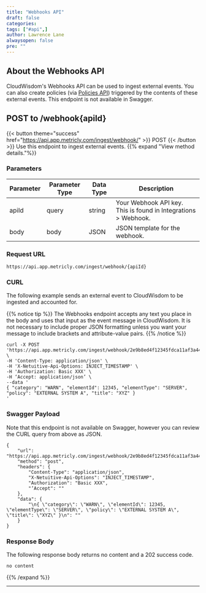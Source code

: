 ```yaml
---
title: "Webhooks API"
draft: false
categories:
tags: ["#api",]
author: Lawrence Lane
alwaysopen: false
pre: ""
---
```



## About the Webhooks API

CloudWisdom's Webhooks API can be used to ingest external events. You can also create policies (via [Policies API](/api/api-policies)) triggered by the contents of these external events. This endpoint is not available in Swagger.

## POST to /webhook{apiId}
{{< button theme="success" href="https://api.app.metricly.com/ingest/webhook/" >}} POST {{< /button >}} Use this endpoint to ingest external events.
{{% expand "View method details."%}}

### Parameters

| Parameter | Parameter Type | Data Type | Description |
|-------------|----------------|-----------|----------------------|
| apiId | query | string | Your Webhook API key. This is found in Integrations > Webhook. |
| body | body  | JSON  | JSON template for the webhook.  |

### Request URL

 `https://api.app.metricly.com/ingest/webhook/{apiId}`

### CURL

The following example sends an external event to CloudWisdom to be ingested and accounted for.

{{% notice tip %}}
The Webhooks endpoint accepts any text you place in the body and uses that input as the event message in CloudWisdom. It is not necessary to include proper JSON formatting unless you want your message to include brackets and attribute-value pairs.
{{% /notice %}}

```
curl -X POST 'https://api.app.metricly.com/ingest/webhook/2e9b8ed4f12345fdca11af3a443172a4' \
-H 'Content-Type: application/json' \
-H 'X-Netuitive-Api-Options: INJECT_TIMESTAMP' \
-H 'Authorization: Basic XXX' \
-H ‘Accept: application/json’ \
--data '
{ "category": "WARN", "elementId": 12345, "elementType": "SERVER", "policy": "EXTERNAL SYSTEM A", "title": "XYZ" }
'
```

### Swagger Payload

Note that this endpoint is not available on Swagger, however you can review the CURL query from above as JSON.

```
{
    "url": "https://api.app.metricly.com/ingest/webhook/2e9b8ed4f12345fdca11af3a443172a4",
    "method": "post",
    "headers": {
        "Content-Type": "application/json",
        "X-Netuitive-Api-Options": "INJECT_TIMESTAMP",
        "Authorization": "Basic XXX",
        "‘Accept": ""
    },
    "data": {
        "\n{ \"category\": \"WARN\", \"elementId\": 12345, \"elementType\": \"SERVER\", \"policy\": \"EXTERNAL SYSTEM A\", \"title\": \"XYZ\" }\n": ""
    }
}

```


### Response Body

The following response body returns no content and a 202 success code. 

```
no content

```
{{% /expand %}}

---
